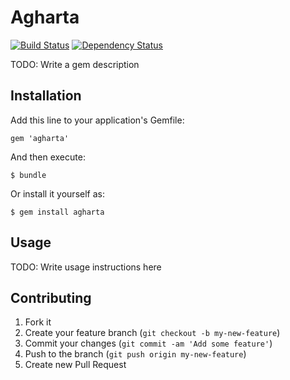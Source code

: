 # Agharta

[![Build Status](https://travis-ci.org/mitukiii/agharta.png?branch=master)][travis]
[![Dependency Status](https://gemnasium.com/mitukiii/agharta.png?travis)][gemnasium]

[travis]: https://travis-ci.org/mitukiii/agharta
[gemnasium]: https://gemnasium.com/mitukiii/agharta

TODO: Write a gem description

## Installation

Add this line to your application's Gemfile:

    gem 'agharta'

And then execute:

    $ bundle

Or install it yourself as:

    $ gem install agharta

## Usage

TODO: Write usage instructions here

## Contributing

1. Fork it
2. Create your feature branch (`git checkout -b my-new-feature`)
3. Commit your changes (`git commit -am 'Add some feature'`)
4. Push to the branch (`git push origin my-new-feature`)
5. Create new Pull Request
